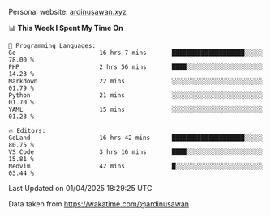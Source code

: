Personal website: [ardinusawan.xyz](https://ardinusawan.xyz)

<!--START_SECTION:waka-->
📊 **This Week I Spent My Time On** 

```text
💬 Programming Languages: 
Go                       16 hrs 7 mins       ████████████████████░░░░░   78.00 % 
PHP                      2 hrs 56 mins       ████░░░░░░░░░░░░░░░░░░░░░   14.23 % 
Markdown                 22 mins             ░░░░░░░░░░░░░░░░░░░░░░░░░   01.79 % 
Python                   21 mins             ░░░░░░░░░░░░░░░░░░░░░░░░░   01.70 % 
YAML                     15 mins             ░░░░░░░░░░░░░░░░░░░░░░░░░   01.23 % 

🔥 Editors: 
GoLand                   16 hrs 42 mins      ████████████████████░░░░░   80.75 % 
VS Code                  3 hrs 16 mins       ████░░░░░░░░░░░░░░░░░░░░░   15.81 % 
Neovim                   42 mins             █░░░░░░░░░░░░░░░░░░░░░░░░   03.44 % 
```


 Last Updated on 01/04/2025 18:29:25 UTC
<!--END_SECTION:waka-->
Data taken from https://wakatime.com/@ardinusawan
